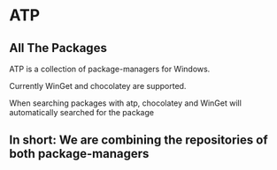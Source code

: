 # ATP
## All The Packages


ATP is a collection of package-managers for Windows.

Currently WinGet and chocolatey are supported.

When searching packages with atp, chocolatey and WinGet will automatically searched for the package

## In short: We are combining the repositories of both package-managers